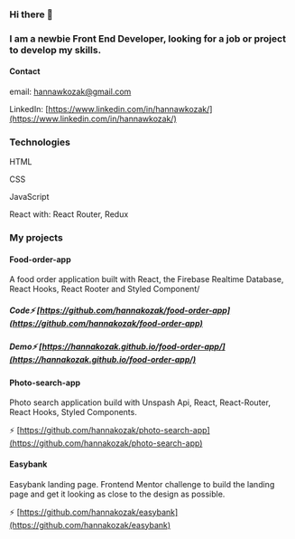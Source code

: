 ### Hi there 👋

### I am a newbie Front End Developer, looking for a job or project to develop my skills.

#### Contact
email: hannawkozak@gmail.com

LinkedIn: [https://www.linkedin.com/in/hannawkozak/](https://www.linkedin.com/in/hannawkozak/)

### Technologies

HTML

CSS

JavaScript

React with: React Router, Redux

### My projects

#### Food-order-app
  A food order application built with React, the Firebase Realtime Database, React Hooks, React Rooter and Styled Component/

   ##### Code⚡ [https://github.com/hannakozak/food-order-app](https://github.com/hannakozak/food-order-app) 
   ##### Demo⚡ [https://hannakozak.github.io/food-order-app/](https://hannakozak.github.io/food-order-app/)
      
 
#### Photo-search-app
  Photo search application build with Unspash Api, React, React-Router, React Hooks, Styled Components.
  
   ⚡ [https://github.com/hannakozak/photo-search-app](https://github.com/hannakozak/photo-search-app)
      
  
#### Easybank
   Easybank landing page. 
      Frontend Mentor challenge to build the landing page and get it looking as close to the design as possible. 
  
   ⚡ [https://github.com/hannakozak/easybank](https://github.com/hannakozak/easybank)
      
    


